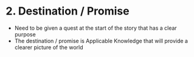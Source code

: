 # 2. Destination / Promise

* Need to be given a quest at the start of the story that has a clear purpose
* The destination / promise is Applicable Knowledge that will provide a clearer picture of the world

